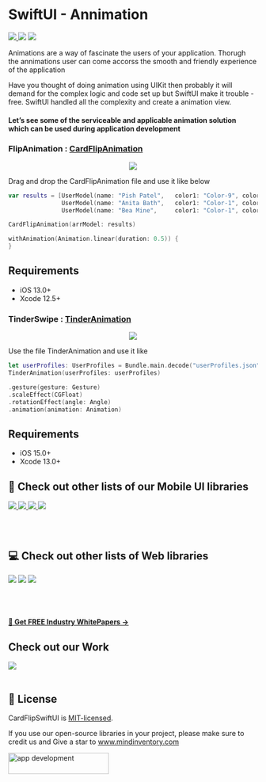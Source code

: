 # SwiftUI - Annimation
<a href="https://developer.apple.com/ios/" style="pointer-events: stroke;" target="_blank">
<img src="https://img.shields.io/badge/platform-iOS-red">
</a>
<a href="https://www.codacy.com?utm_source=github.com&amp;utm_medium=referral&amp;utm_content=nikunjprajapati95/Reading-Animation&amp;utm_campaign=Badge_Grade"><img src="https://app.codacy.com/project/badge/Grade/44b16d6ddb96446b875d38bf2ec89b11"/></a>
<a href="https://github.com/nikunjprajapati95/Reading-Animation/blob/main/LICENSE" style="pointer-events: stroke;" target="_blank">
<img src="https://img.shields.io/badge/licence-MIT-orange">
</a>
<p></p> 

Animations are a way of fascinate the users of your application. Thorugh the annimations user can come accorss the smooth and friendly experience of the application 

Have you thought of doing animation using UIKit then probably it will demand for the complex logic and code set up but SwiftUI make it trouble - free. SwiftUI handled all the complexity and create a animation view.

#### Let’s see some of the serviceable and applicable animation solution which can be used during application development



### FlipAnimation : [CardFlipAnimation](https://github.com/Mindinventory/AnnimationWithSwiftUI/blob/main/AnnimationWithSwiftUI/CardFlipAnimation.swift)

<p align="center">
  <img src="https://user-images.githubusercontent.com/42262083/167624918-ed5356b0-5982-434b-b1d1-5e153df42bc1.gif">
</p>

Drag and drop the CardFlipAnimation file and use it like below
```swift
var results = [UserModel(name: "Pish Patel",   color1: "Color-9", color2: "Color-10"),
               UserModel(name: "Anita Bath",   color1: "Color-1", color2: "Color-2"),
               UserModel(name: "Bea Mine",     color1: "Color-1", color2: "Color-2")]

CardFlipAnimation(arrModel: results)
```

```swift
withAnimation(Animation.linear(duration: 0.5)) {
}
```
## Requirements
- iOS 13.0+
- Xcode 12.5+

### TinderSwipe : [TinderAnimation](https://github.com/Mindinventory/AnnimationWithSwiftUI/blob/main/AnnimationWithSwiftUI/TinderAnimation.swift)

<p align="center">
  <img src="https://user-images.githubusercontent.com/42262083/167624925-7f233636-cc97-4a56-a258-e8586dba7c6b.gif">
</p>

Use the file TinderAnimation and use it like

```swift
let userProfiles: UserProfiles = Bundle.main.decode("userProfiles.json")
TinderAnimation(userProfiles: userProfiles)
```

```swift
.gesture(gesture: Gesture)
.scaleEffect(CGFloat)
.rotationEffect(angle: Angle)
.animation(animation: Animation)
```

## Requirements
- iOS 15.0+
- Xcode 13.0+

## 📱 Check out other lists of our Mobile UI libraries

<a href="https://github.com/Mindinventory?language=kotlin"> 
<img src="https://img.shields.io/badge/Kotlin-0095D5?&style=for-the-badge&logo=kotlin&logoColor=white"> </a>

<a href="https://github.com/Mindinventory?language=swift"> 
<img src="https://img.shields.io/badge/Swift-FA7343?style=for-the-badge&logo=swift&logoColor=white"> </a>

<a href="https://github.com/Mindinventory?language=dart"> 
<img src="https://img.shields.io/badge/Flutter-02569B?style=for-the-badge&logo=flutter&logoColor=white"> </a>


<a href="https://github.com/Mindinventory/react-native-tabbar-interaction"> 
<img src="https://img.shields.io/badge/React_Native-20232A?style=for-the-badge&logo=react&logoColor=61DAFB"> </a>

<br></br>

## 💻 Check out other lists of Web libraries

<a href="hhttps://github.com/Mindinventory?language=javascript"> 
<img src="https://img.shields.io/badge/JavaScript-F7DF1E?style=for-the-badge&logo=javascript&logoColor=black"></a>

<a href="https://github.com/Mindinventory?language=go"> 
<img src="https://img.shields.io/badge/Go-00ADD8?style=for-the-badge&logo=go&logoColor=white"></a>

<a href="https://github.com/Mindinventory?language=python"> 
<img src="https://img.shields.io/badge/Python-3776AB?style=for-the-badge&logo=python&logoColor=white"></a>

<br></br>

<h4><a href="https://www.mindinventory.com/whitepapers.php?utm_source=gthb&utm_medium=special&utm_campaign=folding-cell#demo"><u> 📝 Get FREE Industry WhitePapers →</u></a></h4>

## Check out our Work
<a href="https://dribbble.com/mindinventory"> 
<img src="https://img.shields.io/badge/Dribbble-EA4C89?style=for-the-badge&logo=dribbble&logoColor=white" /> </a>
<br></br>

## 📄 License
CardFlipSwiftUI is [MIT-licensed](/LICENSE).


If you use our open-source libraries in your project, please make sure to credit us and Give a star to www.mindinventory.com

<a href="https://www.mindinventory.com/contact-us.php?utm_source=gthb&utm_medium=repo&utm_campaign=swift-ui-libraries">
<img src="https://github.com/Sammindinventory/MindInventory/blob/main/hirebutton.png" width="203" height="43"  alt="app development">
</a>
